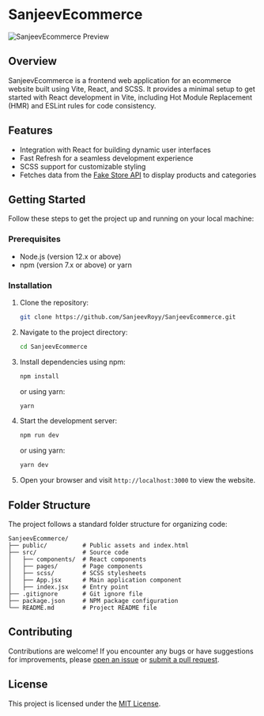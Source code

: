 # SanjeevEcommerce

![SanjeevEcommerce Preview]([./preview.png](https://fakestoreapi.com/img/71-3HjGNDUL._AC_SY879._SX._UX._SY._UY_.jpg))

## Overview

SanjeevEcommerce is a frontend web application for an ecommerce website built using Vite, React, and SCSS. It provides a minimal setup to get started with React development in Vite, including Hot Module Replacement (HMR) and ESLint rules for code consistency.

## Features

- Integration with React for building dynamic user interfaces
- Fast Refresh for a seamless development experience
- SCSS support for customizable styling
- Fetches data from the [Fake Store API](https://fakestoreapi.com/) to display products and categories

## Getting Started

Follow these steps to get the project up and running on your local machine:

### Prerequisites

- Node.js (version 12.x or above)
- npm (version 7.x or above) or yarn

### Installation

1. Clone the repository:

    ```bash
    git clone https://github.com/SanjeevRoyy/SanjeevEcommerce.git
    ```

2. Navigate to the project directory:

    ```bash
    cd SanjeevEcommerce
    ```

3. Install dependencies using npm:

    ```bash
    npm install
    ```

    or using yarn:

    ```bash
    yarn
    ```

4. Start the development server:

    ```bash
    npm run dev
    ```

    or using yarn:

    ```bash
    yarn dev
    ```

5. Open your browser and visit `http://localhost:3000` to view the website.

## Folder Structure

The project follows a standard folder structure for organizing code:

```
SanjeevEcommerce/
├── public/          # Public assets and index.html
├── src/             # Source code
│   ├── components/  # React components
│   ├── pages/       # Page components
│   ├── scss/        # SCSS stylesheets
│   ├── App.jsx      # Main application component
│   ├── index.jsx    # Entry point
├── .gitignore       # Git ignore file
├── package.json     # NPM package configuration
└── README.md        # Project README file
```

## Contributing

Contributions are welcome! If you encounter any bugs or have suggestions for improvements, please [open an issue](https://github.com/SanjeevRoyy/SanjeevEcommerce/issues) or [submit a pull request](https://github.com/SanjeevRoyy/SanjeevEcommerce/pulls).

## License

This project is licensed under the [MIT License](LICENSE).
